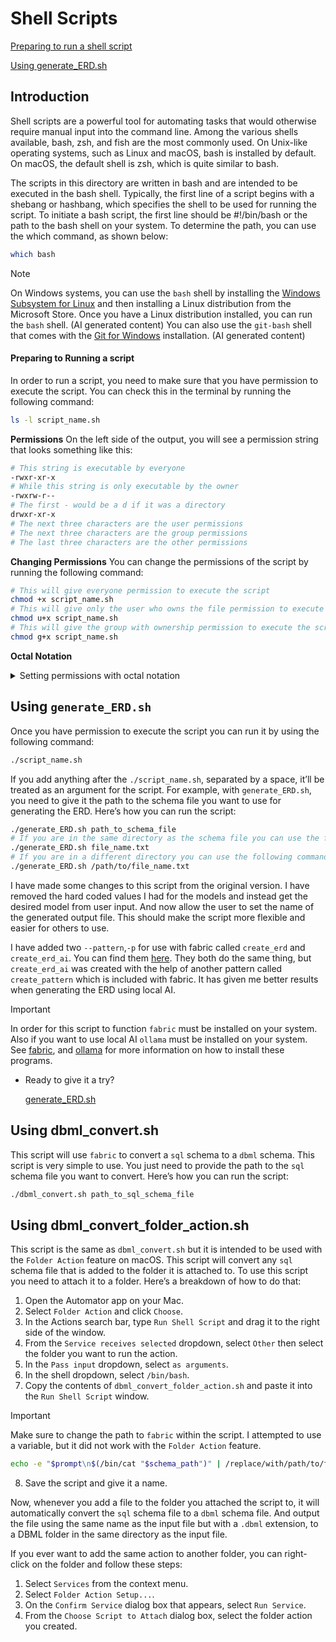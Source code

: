 # Shell Scripts
[Preparing to run a shell script](#preparing-to-running-a-script)

[Using generate_ERD.sh](#using-generate_erdsh)

## Introduction
Shell scripts are a powerful tool for automating tasks that would otherwise require manual input into the command line. Among the various shells available, bash, zsh, and fish are the most commonly used. On Unix-like operating systems, such as Linux and macOS, bash is installed by default. On macOS, the default shell is zsh, which is quite similar to bash.

The scripts in this directory are written in bash and are intended to be executed in the bash shell. Typically, the first line of a script begins with a shebang or hashbang, which specifies the shell to be used for running the script. To initiate a bash script, the first line should be #!/bin/bash or the path to the bash shell on your system. To determine the path, you can use the which command, as shown below:
```bash
which bash
```
> [!NOTE]
> On Windows systems, you can use the `bash` shell by installing the [Windows Subsystem for Linux](https://docs.microsoft.com/en-us/windows/wsl/install) and then installing a Linux distribution from the Microsoft Store. Once you have a Linux distribution installed, you can run the `bash` shell. (AI generated content)
> You can also use the `git-bash` shell that comes with the [Git for Windows](https://git-scm.com/download/win) installation. (AI generated content)

#### **Preparing to Running a script**
In order to run a script, you need to make sure that you have permission to execute the script. You can check this in the terminal by running the following command:
```bash
ls -l script_name.sh
```
**Permissions**
On the left side of the output, you will see a permission string that looks something like this:
```bash
# This string is executable by everyone
-rwxr-xr-x
# While this string is only executable by the owner
-rwxrw-r--
# The first - would be a d if it was a directory
drwxr-xr-x
# The next three characters are the user permissions
# The next three characters are the group permissions
# The last three characters are the other permissions
```
**Changing Permissions**
You can change the permissions of the script by running the following command:
```bash
# This will give everyone permission to execute the script
chmod +x script_name.sh
# This will give only the user who owns the file permission to execute the script
chmod u+x script_name.sh
# This will give the group with ownership permission to execute the script
chmod g+x script_name.sh
```
**Octal Notation**

<details>
<summary>Setting permissions with octal notation</summary>

You can also use the octal notation to set the permissions:
```bash
# This will give everyone permission to execute the script
chmod 755 script_name.sh
# This will give only the owner permission to execute the script, It will also remove read and write permissions from the group and other
chmod 700 script_name.sh
# This will give only the group permission to execute the script, It will also remove read and write permissions from other, and give read, write, and execute permissions to the group
chmod 770 script_name.sh
```
> [!NOTE]
> You can think of each`-` as a bit in an octal (base 8) number. An octal number can be 0-7. Each of the permission strings (group of three) represents an octal number. Going right to left, on each group the first `-` is the 1's place, the second `-` is the 2's place, the third `-` is the 4's place. If you see anything other than a `-` in the place, you add the value of the place to the total. So, if you see a `r` in the 4's place, you would add 4 to the total. If you see a `w` in the 2's place, you would add 2 to the total. If you see a `x` in the 1's place, you would add 1 to the total. If you see a `-` in the place, you would add 0 to the total. Then just repeat this process for the `group` and `other` permissions.

</details>

## Using `generate_ERD.sh`

Once you have permission to execute the script you can run it by using the following command:
```bash
./script_name.sh
```
If you add anything after the `./script_name.sh`, separated by a space, it’ll be treated as an argument for the script. For example, with `generate_ERD.sh`, you need to give it the path to the schema file you want to use for generating the ERD. Here’s how you can run the script:
```bash
./generate_ERD.sh path_to_schema_file
# If you are in the same directory as the schema file you can use the following command
./generate_ERD.sh file_name.txt
# If you are in a different directory you can use the following command
./generate_ERD.sh /path/to/file_name.txt
```
I have made some changes to this script from the original version. I have removed the hard coded values I had for the models and instead get the desired model from user input. And now allow the user to set the name of the generated output file. This should make the script more flexible and easier for others to use. 

I have added two `--pattern`,`-p` for use with fabric called `create_erd` and `create_erd_ai`. You can find them [here](Tool/fabric/patterns). They both do the same thing, but `create_erd_ai` was created with the help of another pattern called `create_pattern` which is included with fabric. It has given me better results when generating the ERD using local AI.

> [!IMPORTANT]
> In order for this script to function `fabric` must be installed on your system. Also if you want to use local AI `ollama` must be installed on your system. See [fabric](https://github.com/danielmiessler/fabric/tree/main), and [ollama](https://ollama.com) for more information on how to install these programs.
- Ready to give it a try? 

    [generate_ERD.sh](generate_ERD.sh)

## Using dbml_convert.sh

This script will use `fabric` to convert a `sql` schema to a `dbml` schema. This script is very simple to use. You just need to provide the path to the `sql` schema file you want to convert. Here’s how you can run the script:
```bash
./dbml_convert.sh path_to_sql_schema_file
```

## Using dbml_convert_folder_action.sh
This script is the same as `dbml_convert.sh` but it is intended to be used with the `Folder Action` feature on macOS. This script will convert any `sql` schema file that is added to the folder it is attached to. To use this script you need to attach it to a folder. Here’s a breakdown of how to do that:

1. Open the Automator app on your Mac.
2. Select `Folder Action` and click `Choose`.
3. In the Actions search bar, type `Run Shell Script` and drag it to the right side of the window.
4. From the `Service receives selected` dropdown, select `Other` then select the folder you want to run the action.
5. In the `Pass input` dropdown, select `as arguments`.
6. In the shell dropdown, select `/bin/bash`.
7. Copy the contents of `dbml_convert_folder_action.sh` and paste it into the `Run Shell Script` window.
> [!IMPORTANT]
> Make sure to change the path to `fabric` within the script. I attempted to use a variable, but it did not work with the `Folder Action` feature.
> ```bash
> echo -e "$prompt\n$(/bin/cat "$schema_path")" | /replace/with/path/to/fabric --output "$output_path/$file_name_no_ext.dbml"
> ```
8. Save the script and give it a name.

Now, whenever you add a file to the folder you attached the script to, it will automatically convert the `sql` schema file to a `dbml` schema file. And output the file using the same name as the input file but with a `.dbml` extension, to a DBML folder in the same directory as the input file.

If you ever want to add the same action to another folder, you can right-click on the folder and follow these steps:

1. Select `Services` from the context menu.
2. Select `Folder Action Setup...`.
3. On the `Confirm Service` dialog box that appears, select `Run Service`.
4. From the `Choose Script to Attach` dialog box, select the folder action you created.


